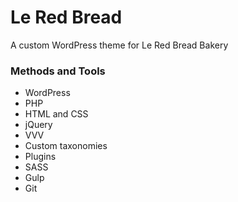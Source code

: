 # Le Red Bread
A custom WordPress theme for Le Red Bread Bakery

### Methods and Tools
* WordPress 
* PHP
* HTML and CSS
* jQuery
* VVV
* Custom taxonomies
* Plugins
* SASS
* Gulp
* Git
